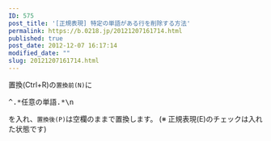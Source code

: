 ```yaml
---
ID: 575
post_title: '[正規表現] 特定の単語がある行を削除する方法'
permalink: https://b.0218.jp/20121207161714.html
published: true
post_date: 2012-12-07 16:17:14
modified_date: ""
slug: 20121207161714.html
---
```

<!--more-->

置換(Ctrl+R)の<code>置換前(N)</code>に
<pre>^.*任意の単語.*\n</pre>
を入れ、<code>置換後(P)</code>は空欄のままで置換します。
<span class="text-muted">(※ 正規表現(E)のチェックは入れた状態です)</span>